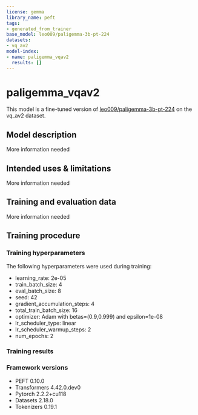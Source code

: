 ```yaml
---
license: gemma
library_name: peft
tags:
- generated_from_trainer
base_model: leo009/paligemma-3b-pt-224
datasets:
- vq_av2
model-index:
- name: paligemma_vqav2
  results: []
---
```


<!-- This model card has been generated automatically according to the information the Trainer had access to. You
should probably proofread and complete it, then remove this comment. -->

# paligemma_vqav2

This model is a fine-tuned version of [leo009/paligemma-3b-pt-224](https://huggingface.co/leo009/paligemma-3b-pt-224) on the vq_av2 dataset.

## Model description

More information needed

## Intended uses & limitations

More information needed

## Training and evaluation data

More information needed

## Training procedure

### Training hyperparameters

The following hyperparameters were used during training:
- learning_rate: 2e-05
- train_batch_size: 4
- eval_batch_size: 8
- seed: 42
- gradient_accumulation_steps: 4
- total_train_batch_size: 16
- optimizer: Adam with betas=(0.9,0.999) and epsilon=1e-08
- lr_scheduler_type: linear
- lr_scheduler_warmup_steps: 2
- num_epochs: 2

### Training results



### Framework versions

- PEFT 0.10.0
- Transformers 4.42.0.dev0
- Pytorch 2.2.2+cu118
- Datasets 2.18.0
- Tokenizers 0.19.1